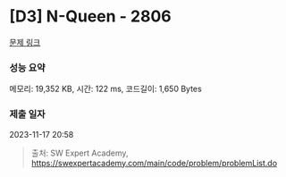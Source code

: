 # [D3] N-Queen - 2806 

[문제 링크](https://swexpertacademy.com/main/code/problem/problemDetail.do?contestProbId=AV7GKs06AU0DFAXB) 

### 성능 요약

메모리: 19,352 KB, 시간: 122 ms, 코드길이: 1,650 Bytes

### 제출 일자

2023-11-17 20:58



> 출처: SW Expert Academy, https://swexpertacademy.com/main/code/problem/problemList.do